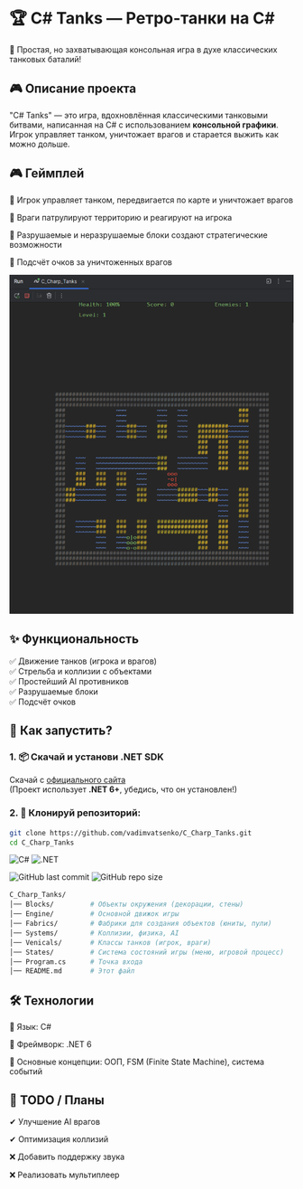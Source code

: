 # 🏆 C# Tanks — Ретро-танки на C#

🚀 Простая, но захватывающая консольная игра в духе классических танковых баталий!

## 🎮 Описание проекта
"C# Tanks" — это игра, вдохновлённая классическими танковыми битвами, написанная на C# с использованием **консольной графики**.  
Игрок управляет танком, уничтожает врагов и старается выжить как можно дольше.

## 🎮 Геймплей
<p>🔸 Игрок управляет танком, передвигается по карте и уничтожает врагов <p>
<p>🔸 Враги патрулируют территорию и реагируют на игрока <p>
<p>🔸 Разрушаемые и неразрушаемые блоки создают стратегические возможности <p>
<p>🔸 Подсчёт очков за уничтоженных врагов <p>

![Gameplay Screenshot](C_Charp_Tanks/Images/Tanks.png) 

## ✨ Функциональность
✅ Движение танков (игрока и врагов)  
✅ Стрельба и коллизии с объектами  
✅ Простейший AI противников  
✅ Разрушаемые блоки  
✅ Подсчёт очков  

## 🚀 Как запустить?
### 1. 📦 Скачай и установи .NET SDK  
Скачай с [официального сайта](https://dotnet.microsoft.com/en-us/download)  
(Проект использует **.NET 6+**, убедись, что он установлен!)

### 2. 📂 Клонируй репозиторий:
```sh
git clone https://github.com/vadimvatsenko/C_Charp_Tanks.git
cd C_Charp_Tanks
```

![C#](https://img.shields.io/badge/C%23-239120?style=for-the-badge&logo=c-sharp&logoColor=white)
![.NET](https://img.shields.io/badge/.NET-512BD4?style=for-the-badge&logo=dotnet&logoColor=white)

![GitHub last commit](https://img.shields.io/github/last-commit/vadimvatsenko/C_Charp_Tanks)
![GitHub repo size](https://img.shields.io/github/repo-size/vadimvatsenko/C_Charp_Tanks)

```sh
C_Charp_Tanks/
│── Blocks/         # Объекты окружения (декорации, стены)
│── Engine/         # Основной движок игры
│── Fabrics/        # Фабрики для создания объектов (юниты, пули)
│── Systems/        # Коллизии, физика, AI
│── Venicals/       # Классы танков (игрок, враги)
│── States/         # Система состояний игры (меню, игровой процесс)
│── Program.cs      # Точка входа
│── README.md       # Этот файл
```

## 🛠 Технологии
<p>📌 Язык: C# </p>
<p> 📌 Фреймворк: .NET 6 </p>
<p> 📌 Основные концепции: ООП, FSM (Finite State Machine), система событий </p>

## 🌟 TODO / Планы
<p> ✔ Улучшение AI врагов </p>
<p> ✔ Оптимизация коллизий </p>
<p> ❌ Добавить поддержку звука </p>
<p> ❌ Реализовать мультиплеер </p>

